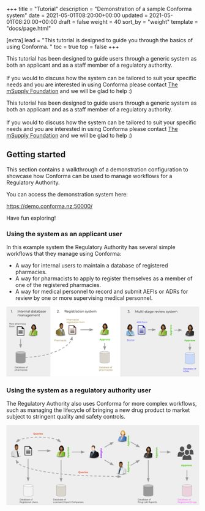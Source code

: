 +++
title = "Tutorial"
description = "Demonstration of a sample Conforma system"
date = 2021-05-01T08:20:00+00:00
updated = 2021-05-01T08:20:00+00:00
draft = false
weight = 40
sort_by = "weight"
template = "docs/page.html"

[extra]
lead = "This tutorial is designed to guide you through the basics of using Conforma. "
toc = true
top = false
+++


<div>
    <p class = "light_omsupdate"> This tutorial has been designed to guide users through a generic system as both an applicant and as a staff member of a regulatory authority. 
    <br>
    <br>
    If you would to discuss how the system can be tailored to suit your specific needs and you are interested in using Conforma please contact <a href="https://msupply.foundation/about" target = "_blank"> The mSupply Foundation</a>  and we will be glad to help :) 
    </p>
</div>

<div>
    <p class = "dark_omsupdate">This tutorial has been designed to guide users through a generic system as both an applicant and as a staff member of a regulatory authority.
    <br>
    <br>
    If you would to discuss how the system can be tailored to suit your specific needs and you are interested in using Conforma please contact <a href="https://msupply.foundation/about" target = "_blank"> The mSupply Foundation</a>  and we will be glad to help :) 
    </p>
</div>

## Getting started


This section contains a walkthrough of a demonstration configuration to showcase how Conforma can be used to manage workflows for a Regulatory Authority. 

You can access the demonstration system here:

<a href="https://demo.conforma.nz:50000/" target="_blank">https://demo.conforma.nz:50000/</a>

Have fun exploring! 

### Using the system as an applicant user

In this example system the Regulatory Authority has several simple workflows that they manage using Conforma: 

- A way for internal users to maintain a database of registered pharmacies.
- A way for pharmacists to apply to register themselves as a member of one of the registered pharmacies. 
- A way for medical personnel to record and submit AEFIs or ADRs for review by one or more supervising medical personnel. 

<div class = "autowidth">
    <a href="/docs/about/demo/basic_workflows.png" target="_blank">
        <img src="/docs/about/demo/basic_workflows.png" alt="" >
    </a>
</div>

### Using the system as a regulatory authority user 

The Regulatory Authority also uses Conforma for more complex workflows, such as managing the lifecycle of bringing a new drug product to market subject to stringent quality and safety controls. 

<div class = "autowidth">
    <a href="/docs/about/demo/advanced_workflow.png" target="_blank">
        <img src="/docs/about/demo/advanced_workflow.png" alt="" >
    </a>

</div>
